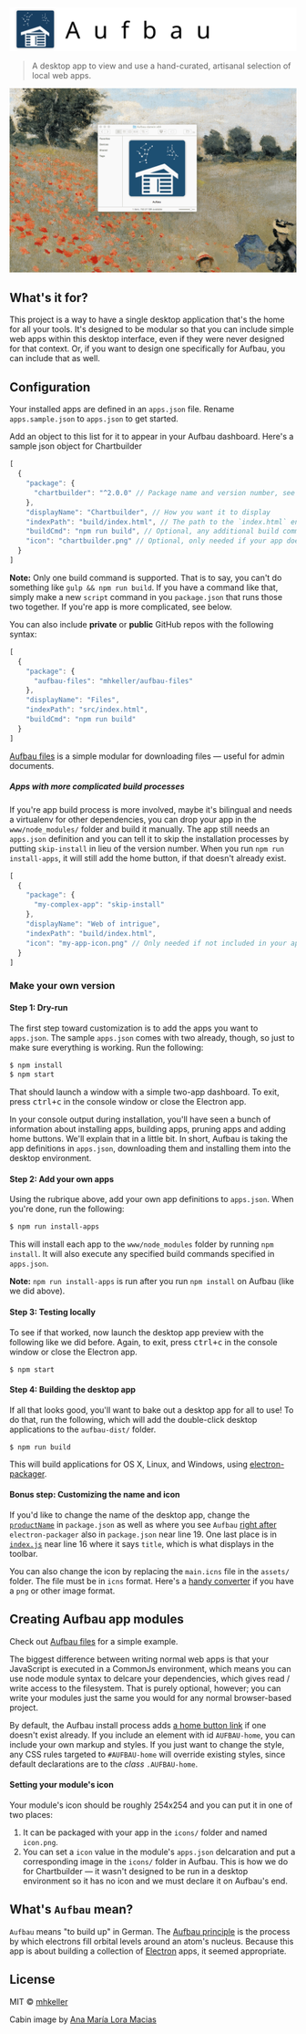 ![Aufbau](assets/banner.svg)

> A desktop app to view and use a hand-curated, artisanal selection of local web apps.

![](assets/aufbau.gif)

## What's it for?

This project is a way to have a single desktop application that's the home for all your tools. It's designed to be modular so that you can include simple web apps within this desktop interface, even if they were never designed for that context. Or, if you want to design one specifically for Aufbau, you can include that as well. 

## Configuration

Your installed apps are defined in an `apps.json` file. Rename `apps.sample.json` to `apps.json` to get started. 

Add an object to this list for it to appear in your Aufbau dashboard. Here's a sample json object for Chartbuilder

````js
[
  {
    "package": {
      "chartbuilder": "^2.0.0" // Package name and version number, see below for projects that aren't on npm
    },
    "displayName": "Chartbuilder", // How you want it to display
    "indexPath": "build/index.html", // The path to the `index.html` entry point for your app
    "buildCmd": "npm run build", // Optional, any additional build command 
    "icon": "chartbuilder.png" // Optional, only needed if your app doesn't have its own icon in `icons/icon.png`. The icon specified here live in the aufbauf `icons/` folder.
  }
]
````

**Note:** Only one build command is supported. That is to say, you can't do something like `gulp && npm run build`. If you have a command like that, simply make a new `script` command in you `package.json` that runs those two together. If you're app is more complicated, see below.

You can also include **private** or **public** GitHub repos with the following syntax:

````js
[
  {
    "package": {
      "aufbau-files": "mhkeller/aufbau-files"
    },
    "displayName": "Files",
    "indexPath": "src/index.html",
    "buildCmd": "npm run build"
  }
]
````

[Aufbau files](http://github.com/mhkeller/aufbau-files) is a simple modular for downloading files — useful for admin documents.

##### Apps with more complicated build processes

If you're app build process is more involved, maybe it's bilingual and needs a virtualenv for other dependencies, you can drop your app in the `www/node_modules/` folder and build it manually. The app still needs an `apps.json` definition and you can tell it to skip the installation processes by putting `skip-install` in lieu of the version number. When you run `npm run install-apps`, it will still add the home button, if that doesn't already exist.

````js
[
  {
    "package": {
      "my-complex-app": "skip-install"
    },
    "displayName": "Web of intrigue",
    "indexPath": "build/index.html",
    "icon": "my-app-icon.png" // Only needed if not included in your app.
  }
]
````

### Make your own version

#### Step 1: Dry-run

The first step toward customization is to add the apps you want to `apps.json`. The sample `apps.json` comes with two already, though, so just to make sure everything is working. Run the following:

```bash
$ npm install
$ npm start
```
That should launch a window with a simple two-app dashboard. To exit, press <kbd>ctrl+c</kbd> in the console window or close the Electron app.

In your console output during installation, you'll have seen a bunch of information about installing apps, building apps, pruning apps and adding home buttons. We'll explain that in a little bit. In short, Aufbau is taking the app definitions in `apps.json`, downloading them and installing them into the desktop environment.

#### Step 2: Add your own apps

Using the rubrique above, add your own app definitions to `apps.json`. When you're done, run the following:

````bash
$ npm run install-apps
````

This will install each app to the `www/node_modules` folder by running `npm install`. It will also execute any specified build commands specified in `apps.json`.

**Note:** `npm run install-apps` is run after you run `npm install` on Aufbau (like we did above).

#### Step 3: Testing locally

To see if that worked, now launch the desktop app preview with the following like we did before. Again, to exit, press <kbd>ctrl+c</kbd> in the console window or close the Electron app.

````
$ npm start
````

#### Step 4: Building the desktop app

If all that looks good, you'll want to bake out a desktop app for all to use! To do that, run the following, which will add the double-click desktop applications to the `aufbau-dist/` folder.

```
$ npm run build
```

This will build applications for OS X, Linux, and Windows, using [electron-packager](https://github.com/maxogden/electron-packager). 

#### Bonus step: Customizing the name and icon

If you'd like to change the name of the desktop app, change the [`productName`](/package.json#L3) in `package.json` as well as where you see `Aufbau` [right after](package.json#L19) `electron-packager` also in `package.json` near line 19. One last place is in [`index.js`](index.js#L16) near line 16 where it says `title`, which is what displays in the toolbar.

You can also change the icon by replacing the `main.icns` file in the `assets/` folder. The file must be in `icns` format. Here's a [handy converter](https://iconverticons.com/online/) if you have a `png` or other image format.

## Creating Aufbau app modules

Check out [Aufbau files](http://github.com/mhkeller/aufbau-files) for a simple example. 

The biggest difference between writing normal web apps is that your JavaScript is executed in a CommonJs environment, which means you can use node module syntax to delcare your dependencies, which gives read / write access to the filesystem. That is purely optional, however; you can write your modules just the same you would for any normal browser-based project.

By default, the Aufbau install process adds [a home button link](/home-button.html) if one doesn't exist already. If you include an element with id `AUFBAU-home`, you can include your own markup and styles. If you just want to change the style, any CSS rules targeted to `#AUFBAU-home` will override existing styles, since default declarations are to the *class* `.AUFBAU-home`.

#### Setting your module's icon

Your module's icon should be roughly 254x254 and you can put it in one of two places:

1. It can be packaged with your app in the `icons/` folder and named `icon.png`.
2. You can set a `icon` value in the module's `apps.json` delcaration and put a corresponding image in the `icons/` folder in Aufbau. This is how we do for Chartbuilder — it wasn't designed to be run in a desktop environment so it has no icon and we must declare it on Aufbau's end.

## What's `Aufbau` mean?

`Aufbau` means "to build up" in German. The [Aufbau principle](https://en.wikipedia.org/wiki/Aufbau_principle) is the process by which electrons fill orbital levels around an atom's nucleus. Because this app is about building a collection of [Electron](http://github.com/atom/electron) apps, it seemed appropriate.

## License

MIT © [mhkeller](http://github.com/mhkeller/aufbau)

Cabin image by [Ana María Lora Macias](https://thenounproject.com/search/?q=log%20cabin&i=13415)
